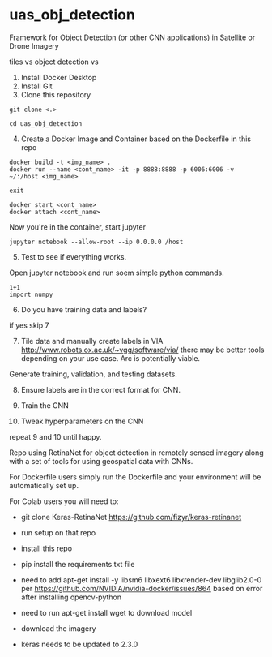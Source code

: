 # uas_obj_detection
Framework for Object Detection (or other CNN applications) in Satellite or Drone Imagery

tiles vs object detection vs 

1. Install Docker Desktop
2. Install Git
3. Clone this repository 
```
git clone <.>
```

```
cd uas_obj_detection
```

4. Create a Docker Image and Container based on the Dockerfile in this repo

```
docker build -t <img_name> .
docker run --name <cont_name> -it -p 8888:8888 -p 6006:6006 -v ~/:/host <img_name>
```

```
exit
```

```
docker start <cont_name>
docker attach <cont_name>
```
Now you're in the container, start jupyter
```
jupyter notebook --allow-root --ip 0.0.0.0 /host
```

5. Test to see if everything works.

Open jupyter notebook and run soem simple python commands.

```
1+1
import numpy
```

6. Do you have training data and labels?

if yes skip 7

7. Tile data and manually create labels in VIA http://www.robots.ox.ac.uk/~vgg/software/via/
  there may be better tools depending on your use case. Arc is potentially viable.
  
  Generate training, validation, and testing datasets.
  
  
8. Ensure labels are in the correct format for CNN.


9. Train the CNN


10. Tweak hyperparameters on the CNN

repeat 9 and 10 until happy.


Repo using RetinaNet for object detection in remotely sensed imagery along with a set of tools for using geospatial data with CNNs.

For Dockerfile users simply run the Dockerfile and your environment will be automatically set up.

For Colab users you will need to:
* git clone Keras-RetinaNet
https://github.com/fizyr/keras-retinanet

* run setup on that repo

* install this repo

* pip install the requirements.txt file

* need to add apt-get install -y libsm6 libxext6 libxrender-dev libglib2.0-0 per https://github.com/NVIDIA/nvidia-docker/issues/864 based on error after installing opencv-python

* need to run apt-get install wget to download model

* download the imagery


* keras needs to be updated to 2.3.0
